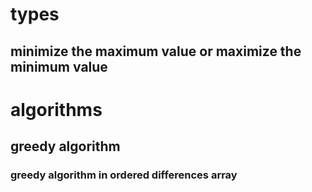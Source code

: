 # types
## minimize the maximum value or maximize the minimum value

# algorithms
## greedy algorithm
### greedy algorithm in ordered differences array